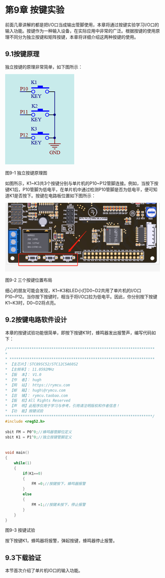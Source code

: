 #  第9章 按键实验

前面几章讲解的都是把I/O口当成输出管脚使用，本章将通过按键实验学习I/O口的输入功能。按键作为一种输入设备，在实际应用中非常的广泛。根据按键的使用原理不同分为独立按键和矩阵按键，本章将详细介绍这两种按键的使用。

## 9.1按键原理

独立按键的原理非常简单，如下图所示：

![](../media/image99.png)  

图9-1 独立按键原理图

如图所示，K1~K3共3个按键分别与单片机的P10~P12管脚连接。例如，当按下按键K1后，P10管脚为低电平，在单片机中通过检测P10管脚是否为低电平，便可知道K1是否按下。按键在电路板位置如下图所示：

![](../media/image100.png)  

图9-2 三个按键位置布局

细心的朋友可能会发现，K1~K3和LED小灯D0~D2共用了单片机的I/O口P10~P12。当你按下按键时，相当于将I/O口拉为低电平。因此，你分别按下按键K1~K3时，D0~D2将点亮。

## 9.2按键电路软件设计

本章的按键试验功能很简单，即按下按键K1时，蜂鸣器发出报警声，编写代码如下：
```c
/*******************************************************************
*
* ******************************************************************
* 【主芯片】：STC89SC52/STC12C5A60S2
* 【主频率】: 11.0592MHz
* 【版  本】： V1.0
* 【作  者】： hugh
* 【网  站】： https://rymcu.com
* 【邮  箱】： hugh\@rymcu.com
* 【店  铺】： rymcu.taobao.com
* 【版  权】All Rights Reserved
* 【声  明】此程序仅用于学习与参考，引用请注明版权和作者信息！
* 【功  能】按键试验
*******************************************************************/
#include <reg52.h>  
 
sbit FM = P0^0;//蜂鸣器管脚位定义
sbit K1 = P1^0;//独立按键管脚定义


void main()
{
    while(1)
    {
        if(K1==0)
        {
            FM =0;//按键按下，蜂鸣器报警
        }
        else
        {
            FM =1;//按键未按下，停止报警
        }
    }
}
```

图9-3 按键试验

按下按键K1，蜂鸣器将报警，弹起按键，蜂鸣器停止报警。

## 9.3下载验证

本节首次介绍了单片机IO口的输入功能。
